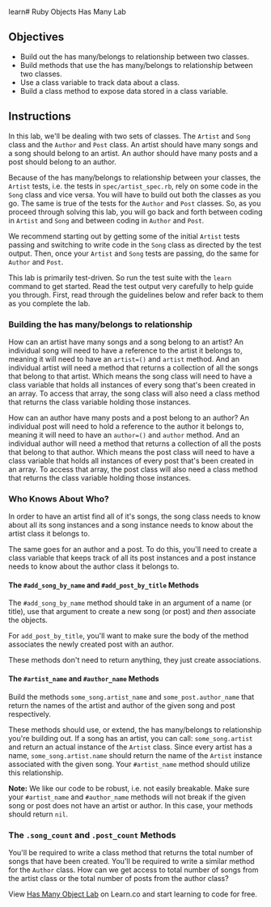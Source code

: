 learn# Ruby Objects Has Many Lab

## Objectives

- Build out the has many/belongs to relationship between two classes.
- Build methods that use the has many/belongs to relationship between two classes.
- Use a class variable to track data about a class.
- Build a class method to expose data stored in a class variable.

## Instructions

In this lab, we'll be dealing with two sets of classes. The `Artist` and `Song`
class and the `Author` and `Post` class. An artist should have many songs and a
song should belong to an artist. An author should have many posts and a post
should belong to an author.

Because of the has many/belongs to relationship between your classes, the
`Artist` tests, i.e. the tests in `spec/artist_spec.rb`, rely on some code in
the `Song` class and vice versa. You will have to build out both the classes as
you go. The same is true of the tests for the `Author` and `Post` classes. So,
as you proceed through solving this lab, you will go back and forth between
coding in `Artist` and `Song` and between coding in `Author` and `Post`.

We recommend starting out by getting some of the initial `Artist` tests passing
and switching to write code in the `Song` class as directed by the test output.
Then, once your `Artist` and `Song` tests are passing, do the same for `Author`
and `Post`.

This lab is primarily test-driven. So run the test suite with the `learn`
command to get started. Read the test output very carefully to help guide you
through. First, read through the guidelines below and refer back to them as you
complete the lab.

### Building the has many/belongs to relationship

How can an artist have many songs and a song belong to an artist? An individual
song will need to have a reference to the artist it belongs to, meaning it will
need to have an `artist=()` and `artist` method. And an individual artist will
need a method that returns a collection of all the songs that belong to that
artist. Which means the song class will need to have a class variable that holds
all instances of every song that's been created in an array. To access that
array, the song class will also need a class method that returns the class
variable holding those instances.

How can an author have many posts and a post belong to an author? An individual
post will need to hold a reference to the author it belongs to, meaning it will
need to have an `author=()` and `author` method. And an individual author will
need a method that returns a collection of all the posts that belong to that
author. Which means the post class will need to have a class variable that holds
all instances of every post that's been created in an array. To access that
array, the post class will also need a class method that returns the class
variable holding those instances.

### Who Knows About Who?

In order to have an artist find all of it's songs, the song class needs to know
about all its song instances and a song instance needs to know about the artist
class it belongs to.

The same goes for an author and a post. To do this, you'll need to create a
class variable that keeps track of all its post instances and a post instance
needs to know about the author class it belongs to.

#### The `#add_song_by_name` and `#add_post_by_title` Methods

The `#add_song_by_name` method should take in an argument of a name (or title),
use that argument to create a new song (or post) and _then_ associate the
objects.

For `add_post_by_title`, you'll want to make sure the body of the method
associates the newly created post with an author.

These methods don't need to return anything, they just create associations.

#### The `#artist_name` and `#author_name` Methods

Build the methods `some_song.artist_name` and `some_post.author_name` that
return the names of the artist and author of the given song and post
respectively.

These methods should use, or extend, the has many/belongs to relationship you're
building out. If a song has an artist, you can call: `some_song.artist` and
return an actual instance of the `Artist` class. Since every artist has a name,
`some_song.artist.name` should return the name of the `Artist` instance
associated with the given song. Your `#artist_name` method should utilize this
relationship.

**Note:** We like our code to be robust, i.e. not easily breakable. Make sure your
`#artist_name` and `#author_name` methods will not break if the given song or
post does not have an artist or author. In this case, your methods should return
`nil`.

### The `.song_count` and `.post_count` Methods

You'll be required to write a class method that returns the total number of
songs that have been created. You'll be required to write a similar method for
the `Author` class. How can we get access to total number of songs from the
artist class or the total number of posts from the author class?

<p class='util--hide'>View <a href='https://learn.co/lessons/ruby-objects-has-many-lab'>Has Many Object Lab</a> on Learn.co and start learning to code for free.</p>
